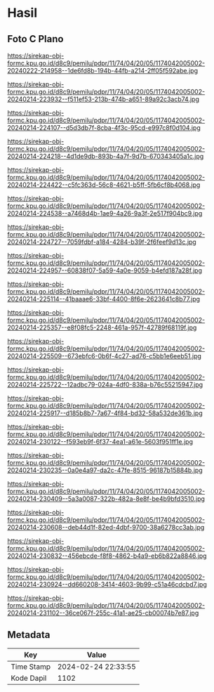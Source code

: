# Hasil

## Foto C Plano

https://sirekap-obj-formc.kpu.go.id/d8c9/pemilu/pdpr/11/74/04/20/05/1174042005002-20240222-214958--1de6fd8b-194b-44fb-a214-2ff05f592abe.jpg

https://sirekap-obj-formc.kpu.go.id/d8c9/pemilu/pdpr/11/74/04/20/05/1174042005002-20240214-223932--f511ef53-213b-474b-a651-89a92c3acb74.jpg

https://sirekap-obj-formc.kpu.go.id/d8c9/pemilu/pdpr/11/74/04/20/05/1174042005002-20240214-224107--d5d3db7f-8cba-4f3c-95cd-e997c8f0d104.jpg

https://sirekap-obj-formc.kpu.go.id/d8c9/pemilu/pdpr/11/74/04/20/05/1174042005002-20240214-224218--4d1de9db-893b-4a7f-9d7b-670343405a1c.jpg

https://sirekap-obj-formc.kpu.go.id/d8c9/pemilu/pdpr/11/74/04/20/05/1174042005002-20240214-224422--c5fc363d-56c8-4621-b5ff-5fb6cf8b4068.jpg

https://sirekap-obj-formc.kpu.go.id/d8c9/pemilu/pdpr/11/74/04/20/05/1174042005002-20240214-224538--a7468d4b-1ae9-4a26-9a3f-2e517f904bc9.jpg

https://sirekap-obj-formc.kpu.go.id/d8c9/pemilu/pdpr/11/74/04/20/05/1174042005002-20240214-224727--7059fdbf-a184-4284-b39f-2f6feef9d13c.jpg

https://sirekap-obj-formc.kpu.go.id/d8c9/pemilu/pdpr/11/74/04/20/05/1174042005002-20240214-224957--60838f07-5a59-4a0e-9059-b4efd187a28f.jpg

https://sirekap-obj-formc.kpu.go.id/d8c9/pemilu/pdpr/11/74/04/20/05/1174042005002-20240214-225114--41baaae6-33bf-4400-8f6e-2623641c8b77.jpg

https://sirekap-obj-formc.kpu.go.id/d8c9/pemilu/pdpr/11/74/04/20/05/1174042005002-20240214-225357--e8f08fc5-2248-461a-957f-42789f68119f.jpg

https://sirekap-obj-formc.kpu.go.id/d8c9/pemilu/pdpr/11/74/04/20/05/1174042005002-20240214-225509--673ebfc6-0b6f-4c27-ad76-c5bb1e6eeb51.jpg

https://sirekap-obj-formc.kpu.go.id/d8c9/pemilu/pdpr/11/74/04/20/05/1174042005002-20240214-225722--12adbc79-024a-4df0-838a-b76c55215947.jpg

https://sirekap-obj-formc.kpu.go.id/d8c9/pemilu/pdpr/11/74/04/20/05/1174042005002-20240214-225917--d185b8b7-7a67-4f84-bd32-58a532de361b.jpg

https://sirekap-obj-formc.kpu.go.id/d8c9/pemilu/pdpr/11/74/04/20/05/1174042005002-20240214-230122--f593eb9f-6f37-4ea1-a61e-5603f951ff1e.jpg

https://sirekap-obj-formc.kpu.go.id/d8c9/pemilu/pdpr/11/74/04/20/05/1174042005002-20240214-230235--0a0e4a97-da2c-47fe-8515-96187b15884b.jpg

https://sirekap-obj-formc.kpu.go.id/d8c9/pemilu/pdpr/11/74/04/20/05/1174042005002-20240214-230409--5a3a0087-322b-482a-8e8f-be4b9bfd3510.jpg

https://sirekap-obj-formc.kpu.go.id/d8c9/pemilu/pdpr/11/74/04/20/05/1174042005002-20240214-230608--deb44d1f-82ed-4dbf-9700-38a6278cc3ab.jpg

https://sirekap-obj-formc.kpu.go.id/d8c9/pemilu/pdpr/11/74/04/20/05/1174042005002-20240214-230832--456ebcde-f8f8-4862-b4a9-eb6b822a8846.jpg

https://sirekap-obj-formc.kpu.go.id/d8c9/pemilu/pdpr/11/74/04/20/05/1174042005002-20240214-230924--dd660208-3414-4603-9b99-c51a46cdcbd7.jpg

https://sirekap-obj-formc.kpu.go.id/d8c9/pemilu/pdpr/11/74/04/20/05/1174042005002-20240214-231102--36ce067f-255c-41a1-ae25-cb00074b7e87.jpg


## Metadata

| Key        | Value               |
| ---------- | ------------------- |
| Time Stamp | 2024-02-24 22:33:55 |
| Kode Dapil | 1102                |



